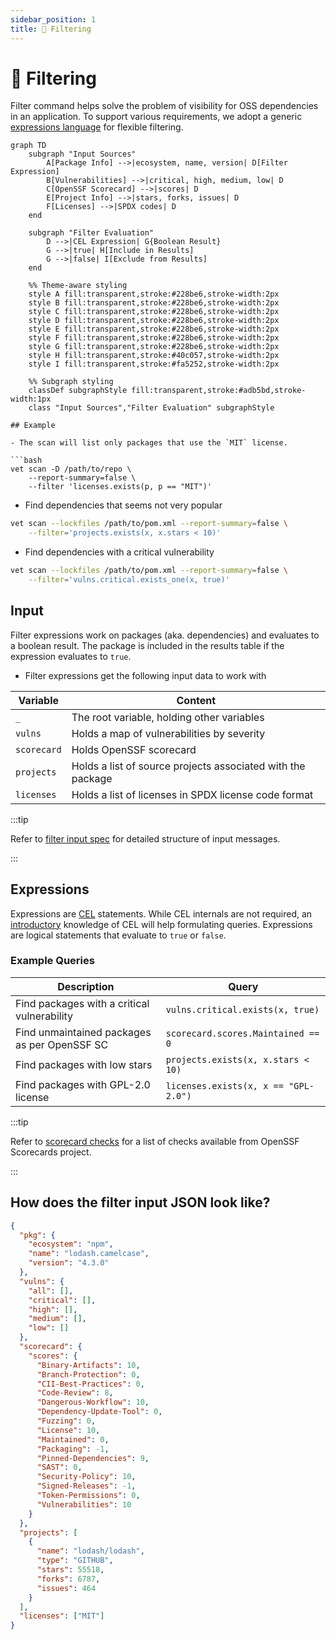 ```yaml
---
sidebar_position: 1
title: 🔎 Filtering
---
```


# 🔎 Filtering

Filter command helps solve the problem of visibility for OSS dependencies in an application. To support various requirements, we adopt a generic [expressions language](https://cel.dev/) for flexible filtering.

```mermaid
graph TD
    subgraph "Input Sources"
        A[Package Info] -->|ecosystem, name, version| D[Filter Expression]
        B[Vulnerabilities] -->|critical, high, medium, low| D
        C[OpenSSF Scorecard] -->|scores| D
        E[Project Info] -->|stars, forks, issues| D
        F[Licenses] -->|SPDX codes| D
    end

    subgraph "Filter Evaluation"
        D -->|CEL Expression| G{Boolean Result}
        G -->|true| H[Include in Results]
        G -->|false| I[Exclude from Results]
    end

    %% Theme-aware styling
    style A fill:transparent,stroke:#228be6,stroke-width:2px
    style B fill:transparent,stroke:#228be6,stroke-width:2px
    style C fill:transparent,stroke:#228be6,stroke-width:2px
    style D fill:transparent,stroke:#228be6,stroke-width:2px
    style E fill:transparent,stroke:#228be6,stroke-width:2px
    style F fill:transparent,stroke:#228be6,stroke-width:2px
    style G fill:transparent,stroke:#228be6,stroke-width:2px
    style H fill:transparent,stroke:#40c057,stroke-width:2px
    style I fill:transparent,stroke:#fa5252,stroke-width:2px

    %% Subgraph styling
    classDef subgraphStyle fill:transparent,stroke:#adb5bd,stroke-width:1px
    class "Input Sources","Filter Evaluation" subgraphStyle

## Example

- The scan will list only packages that use the `MIT` license.

```bash
vet scan -D /path/to/repo \
    --report-summary=false \
    --filter 'licenses.exists(p, p == "MIT")'
```

- Find dependencies that seems not very popular

```bash
vet scan --lockfiles /path/to/pom.xml --report-summary=false \
    --filter='projects.exists(x, x.stars < 10)'
```

- Find dependencies with a critical vulnerability

```bash
vet scan --lockfiles /path/to/pom.xml --report-summary=false \
    --filter='vulns.critical.exists_one(x, true)'
```

## Input

Filter expressions work on packages (aka. dependencies) and evaluates to a boolean result. The package is included in the results table if the expression evaluates to `true`.

- Filter expressions get the following input data to work with

| Variable    | Content                                                     |
| ----------- | ----------------------------------------------------------- |
| `_`         | The root variable, holding other variables                  |
| `vulns`     | Holds a map of vulnerabilities by severity                  |
| `scorecard` | Holds OpenSSF scorecard                                     |
| `projects`  | Holds a list of source projects associated with the package |
| `licenses`  | Holds a list of licenses in SPDX license code format        |

:::tip

Refer to [filter input spec](https://github.com/safedep/vet/blob/main/api/filter_input_spec.proto) for detailed structure of input messages.

:::

## Expressions

Expressions are [CEL](https://github.com/google/cel-spec) statements. While
CEL internals are not required, an [introductory](https://github.com/google/cel-spec/blob/master/doc/intro.md)
knowledge of CEL will help formulating queries. Expressions are logical
statements that evaluate to `true` or `false`.

### Example Queries

| Description                                  | Query                                |
| -------------------------------------------- | ------------------------------------ |
| Find packages with a critical vulnerability  | `vulns.critical.exists(x, true)`     |
| Find unmaintained packages as per OpenSSF SC | `scorecard.scores.Maintained == 0`   |
| Find packages with low stars                 | `projects.exists(x, x.stars < 10)`   |
| Find packages with GPL-2.0 license           | `licenses.exists(x, x == "GPL-2.0")` |

:::tip

Refer to [scorecard checks](https://github.com/ossf/scorecard#checks-1) for a list of checks available from OpenSSF Scorecards project.

:::

## How does the filter input JSON look like?

```json
{
  "pkg": {
    "ecosystem": "npm",
    "name": "lodash.camelcase",
    "version": "4.3.0"
  },
  "vulns": {
    "all": [],
    "critical": [],
    "high": [],
    "medium": [],
    "low": []
  },
  "scorecard": {
    "scores": {
      "Binary-Artifacts": 10,
      "Branch-Protection": 0,
      "CII-Best-Practices": 0,
      "Code-Review": 8,
      "Dangerous-Workflow": 10,
      "Dependency-Update-Tool": 0,
      "Fuzzing": 0,
      "License": 10,
      "Maintained": 0,
      "Packaging": -1,
      "Pinned-Dependencies": 9,
      "SAST": 0,
      "Security-Policy": 10,
      "Signed-Releases": -1,
      "Token-Permissions": 0,
      "Vulnerabilities": 10
    }
  },
  "projects": [
    {
      "name": "lodash/lodash",
      "type": "GITHUB",
      "stars": 55518,
      "forks": 6787,
      "issues": 464
    }
  ],
  "licenses": ["MIT"]
}
```
